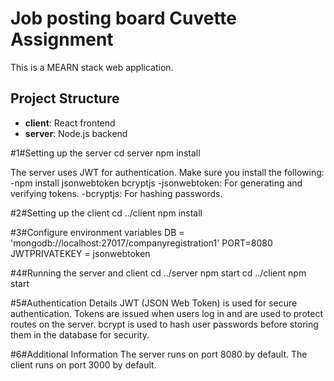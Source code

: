 # Job posting board Cuvette Assignment

This is a MEARN stack web application.


## Project Structure

- **client**: React frontend
- **server**: Node.js backend

#1#Setting up the server
cd server
npm install

The server uses JWT for authentication. Make sure you install the following:
-npm install jsonwebtoken bcryptjs
-jsonwebtoken: For generating and verifying tokens.
-bcryptjs: For hashing passwords.



#2#Setting up the client
cd ../client
npm install


#3#Configure environment variables
DB = 'mongodb://localhost:27017/companyregistration1'
PORT=8080
JWTPRIVATEKEY = jsonwebtoken


#4#Running the server and client
cd ../server
npm start
cd ../client
npm start

#5#Authentication Details
JWT (JSON Web Token) is used for secure authentication. Tokens are issued when users log in and are used to protect routes on the server.
bcrypt is used to hash user passwords before storing them in the database for security.


#6#Additional Information
The server runs on port 8080 by default.
The client runs on port 3000 by default.
